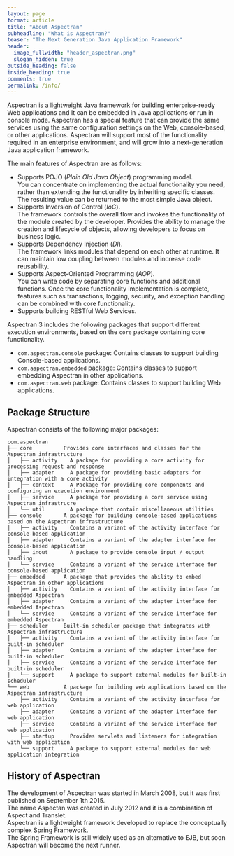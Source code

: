 ```yaml
---
layout: page
format: article
title: "About Aspectran"
subheadline: "What is Aspectran?"
teaser: "The Next Generation Java Application Framework"
header:
  image_fullwidth: "header_aspectran.png"
  slogan_hidden: true
outside_heading: false
inside_heading: true
comments: true
permalink: /info/
---
```

Aspectran is a lightweight Java framework for building enterprise-ready Web applications and It can be embedded in Java applications or run in console mode.
Aspectran has a special feature that can provide the same services using the same configuration settings on the Web, console-based, or other applications.
Aspectran will support most of the functionality required in an enterprise environment, and will grow into a next-generation Java application framework.

The main features of Aspectran are as follows:

* Supports POJO (*Plain Old Java Object*) programming model.  
  You can concentrate on implementing the actual functionality you need, rather than extending the functionality by inheriting specific classes.
  The resulting value can be returned to the most simple Java object.
* Supports Inversion of Control (*IoC*).  
  The framework controls the overall flow and invokes the functionality of the module created by the developer.
  Provides the ability to manage the creation and lifecycle of objects, allowing developers to focus on business logic.
* Supports Dependency Injection (*DI*).  
  The framework links modules that depend on each other at runtime.
  It can maintain low coupling between modules and increase code reusability.
* Supports Aspect-Oriented Programming (*AOP*).  
  You can write code by separating core functions and additional functions.
  Once the core functionality implementation is complete, features such as transactions, logging, security, and exception handling can be combined with core functionality.
* Supports building RESTful Web Services.

Aspectran 3 includes the following packages that support different execution environments, based on the `core` package containing core functionality.

* `com.aspectran.console` package: Contains classes to support building Console-based applications.
* `com.aspectran.embedded` package: Contains classes to support embedding Aspectran in other applications.
* `com.aspectran.web` package: Contains classes to support building Web applications.

## Package Structure

Aspectran consists of the following major packages:

```
com.aspectran
├── core          Provides core interfaces and classes for the Aspectran infrastructure
│   ├── activity    A package for providing a core activity for processing request and response
│   ├── adapter     A package for providing basic adapters for integration with a core activity
│   ├── context     A Package for providing core components and configuring an execution environment
│   ├── service     A package for providing a core service using Aspectran infrastrucre
│   └── util        A package that contain miscellaneous utilities
├── console       A package for building console-based applications based on the Aspectran infrastructure
│   ├── activity    Contains a variant of the activity interface for console-based application
│   ├── adapter     Contains a variant of the adapter interface for console-based application
│   ├── inout       A package to provide console input / output handling
│   └── service     Contains a variant of the service interface for console-based application
├── embedded      A package that provides the ability to embed Aspectran in other applications
│   ├── activity    Contains a variant of the activity interface for embedded Aspectran
│   ├── adapter     Contains a variant of the adapter interface for embedded Aspectran
│   └── service     Contains a variant of the service interface for embedded Aspectran
├── scheduler     Built-in scheduler package that integrates with Aspectran infrastructure
│   ├── activity    Contains a variant of the activity interface for built-in scheduler
│   ├── adapter     Contains a variant of the adapter interface for built-in scheduler
│   ├── service     Contains a variant of the service interface for built-in scheduler
│   └── support     A package to support external modules for built-in scheduler
└── web           A package for building web applications based on the Aspectran infrastructure
    ├── activity    Contains a variant of the activity interface for web application
    ├── adapter     Contains a variant of the adapter interface for web application
    ├── service     Contains a variant of the service interface for web application
    ├── startup     Provides servlets and listeners for integration with web application
    └── support     A package to support external modules for web application integration
```

## History of Aspectran

The development of Aspectran was started in March 2008, but it was first published on September 1th 2015.  
The name Aspectan was created in July 2012 and it is a combination of Aspect and Translet.  
Aspectran is a lightweight framework developed to replace the conceptually complex Spring Framework.  
The Spring Framework is still widely used as an alternative to EJB, but soon Aspectran will become the next runner.
